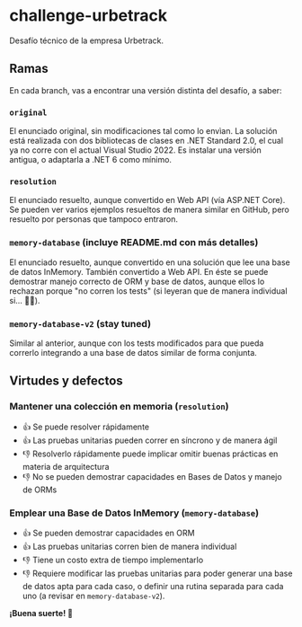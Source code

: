 # challenge-urbetrack
Desafío técnico de la empresa Urbetrack.

## Ramas
En cada branch, vas a encontrar una versión distinta del desafío, a saber:

### `original`
El enunciado original, sin modificaciones tal como lo envìan. La solución está realizada con dos bibliotecas de clases en .NET Standard 2.0, el cual ya no corre con el actual Visual Studio 2022. Es instalar una versión antigua, o adaptarla a .NET 6 como mínimo.

### `resolution`
El enunciado resuelto, aunque convertido en Web API (vía ASP.NET Core). Se pueden ver varios ejemplos resueltos de manera similar en GitHub, pero resuelto por personas que tampoco entraron.

### `memory-database` (incluye README.md con más detalles)
El enunciado resuelto, aunque convertido en una solución que lee una base de datos InMemory. También convertido a Web API.
En éste se puede demostrar manejo correcto de ORM y base de datos, aunque ellos lo rechazan porque "no corren los tests" (si leyeran que de manera individual si... 🤦‍♂️).

### `memory-database-v2` (stay tuned)
Similar al anterior, aunque con los tests modificados para que pueda correrlo integrando a una base de datos similar de forma conjunta.

## Virtudes y defectos
### Mantener una colección en memoria (`resolution`)
 - 👍 Se puede resolver rápidamente
 - 👍 Las pruebas unitarias pueden correr en síncrono y de manera ágil
 - 👎 Resolverlo rápidamente puede implicar omitir buenas prácticas en materia de arquitectura
 - 👎 No se pueden demostrar capacidades en Bases de Datos y manejo de ORMs

 ### Emplear una Base de Datos InMemory (`memory-database`)
 - 👍 Se pueden demostrar capacidades en ORM
 - 👍 Las pruebas unitarias corren bien de manera individual
 - 👎 Tiene un costo extra de tiempo implementarlo
 - 👎 Requiere modificar las pruebas unitarias para poder generar una base de datos apta para cada caso, o definir una rutina separada para cada uno (a revisar en `memory-database-v2`).


**¡Buena suerte! 🫡**
